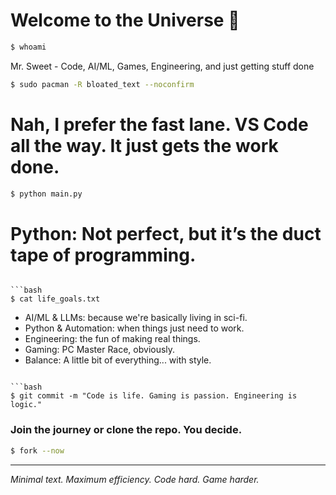 # Welcome to the Universe 🚀

```bash
$ whoami
```
Mr. Sweet - Code, AI/ML, Games, Engineering, and just getting stuff done


```bash
$ sudo pacman -R bloated_text --noconfirm
```
# Nah, I prefer the fast lane. VS Code all the way. It just gets the work done.


```bash
$ python main.py
```
# Python: Not perfect, but it’s the duct tape of programming.
```

```bash
$ cat life_goals.txt
```
- AI/ML & LLMs: because we're basically living in sci-fi.
- Python & Automation: when things just need to work.
- Engineering: the fun of making real things.
- Gaming: PC Master Race, obviously.
- Balance: A little bit of everything... with style.
```

```bash
$ git commit -m "Code is life. Gaming is passion. Engineering is logic."
```

### Join the journey or clone the repo. You decide.
```bash
$ fork --now
```

---

*Minimal text. Maximum efficiency. Code hard. Game harder.*


